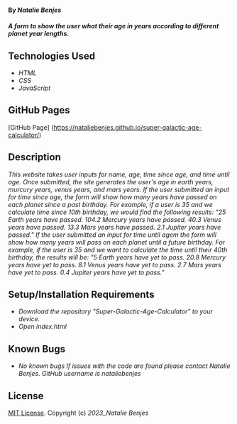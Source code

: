 
#### By _**Natalie Benjes**_

#### _A form to show the user what their age in years according to different planet year lengths._

## Technologies Used

* _HTML_
* _CSS_
* _JavaScript_

## GitHub Pages
[GitHub Page] (https://nataliebenjes.github.io/super-galactic-age-calculator/)

## Description

_This website takes user inputs for name, age, time since age, and time until age. Once submitted, the site generates the user's age in earth years, murcury years, venus years, and mars years. If the user submitted an input for time since age, the form will show how many years have passed on each planet since a past birthday. For example, if a user is 35 and we calculate time since 10th birthday, we would find the following results: "25 Earth years have passed. 104.2 Mercury years have passed. 40.3 Venus years have passed. 13.3 Mars years have passed. 2.1 Jupiter years have passed." If the user submitted an input for time until agem the form will show how many years will pass on each planet until a future birthday. For example, if the user is 35 and we want to calculate the time until their 40th birthday, the results will be: "5 Earth years have yet to pass. 20.8 Mercury years have yet to pass. 8.1 Venus years have yet to pass. 2.7 Mars years have yet to pass. 0.4 Jupiter years have yet to pass."_

## Setup/Installation Requirements

* _Download the repository "Super-Galactic-Age-Calculator" to your device._
* _Open index.html_


## Known Bugs

* _No known bugs_
_If issues with the code are found please contact Natalie Benjes. GitHub username is nataliebenjes_

## License

[MIT License](https://opensource.org/licenses/MIT).
Copyright (c) _2023_Natalie Benjes_